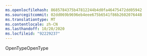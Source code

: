 ```yaml
---
ms.openlocfilehash: 8685784375b47812244b4d0fa46475472dd05942
ms.sourcegitcommit: 02dd069b9696eb4eee675b6541f86b2602076448
ms.translationtype: MT
ms.contentlocale: zh-CN
ms.lasthandoff: 10/20/2020
ms.locfileid: "92229237"
---
```

<span data-ttu-id="d13f8-101">OpenType</span><span class="sxs-lookup"><span data-stu-id="d13f8-101">OpenType</span></span>